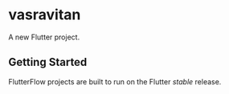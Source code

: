 # vasravitan

A new Flutter project.

## Getting Started

FlutterFlow projects are built to run on the Flutter _stable_ release.
